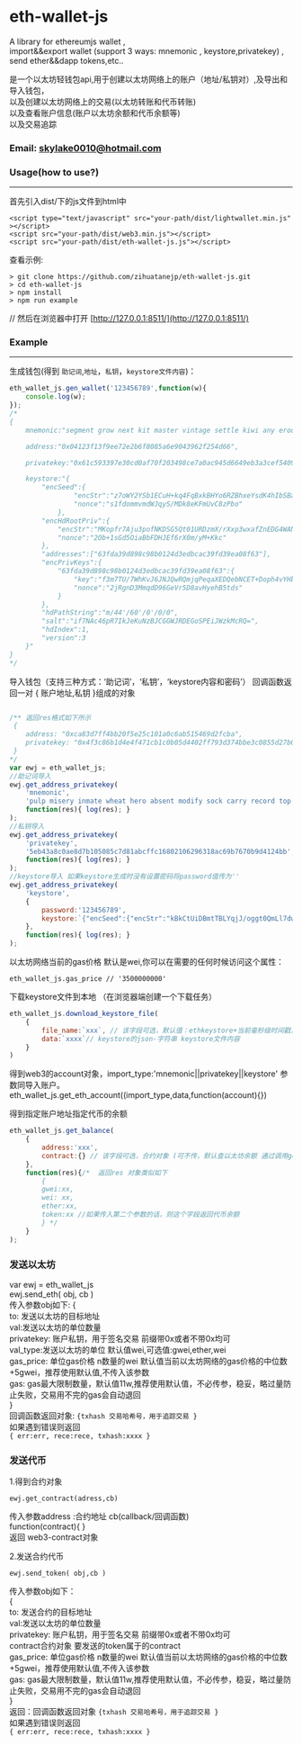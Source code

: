 # eth-wallet-js
A library for ethereumjs wallet ,  
import&amp;&amp;export wallet (support 3 ways: mnemonic , keystore,privatekey) ,   
send ether&amp;&amp;dapp tokens,etc..  

是一个以太坊轻钱包api,用于创建以太坊网络上的账户（地址/私钥对）,及导出和导入钱包，  
以及创建以太坊网络上的交易(以太坊转账和代币转账)  
以及查看账户信息(账户以太坊余额和代币余额等)  
以及交易追踪

### Email: skylake0010@hotmail.com

### Usage(how to use?)
----
首先引入dist/下的js文件到html中
```
<script type="text/javascript" src="your-path/dist/lightwallet.min.js" ></script>
<script src="your-path/dist/web3.min.js"></script>
<script src="your-path/dist/eth-wallet-js.js"></script>
```
查看示例:
```
> git clone https://github.com/zihuatanejp/eth-wallet-js.git
> cd eth-wallet-js
> npm install
> npm run example
```
// 然后在浏览器中打开 [http://127.0.0.1:8511/](http://127.0.0.1:8511/)

### Example
----
生成钱包(得到 `助记词`,`地址`，`私钥`，`keystore文件内容`)：
```javascript
eth_wallet_js.gen_wallet('123456789',function(w){
    console.log(w);
});
/*
{
    mnemonic:"segment grow next kit master vintage settle kiwi any erode describe other",

    address:"0x04123f13f9ee72e2b6f8085a6e9043962f254d66",

    privatekey:"0x61c593397e30cd0af70f203498ce7a0ac945d6649eb3a3cef5409222d02c3c3a",

    keystore:"{
        "encSeed":{
                "encStr":"z7oWY2YSb1ECuH+kq4FqBxkBHYo6RZBhxeYsdK4hIbSBaYeMRYo6dP8lYczi3LDUhJQo6whHXtSXBsBvN9LG1OYQFPKL9ivuSOZfmV5UYh3XM98zt9GF38tIIULGVvCRjvCPQQ7/hvrbsjwEduzhPMKvgNjLPRz/Gk8qL9DNw4ONIt/YJ0y9Rg==",
                "nonce":"s1fdommvmdWJqyS/MDk8eKFmUvC8zPbo"
            },
        "encHdRootPriv":{
            "encStr":"MKopfr7Aju3pofNKDSG5Qt01URDzmX/rXxp3wxafZnEDG4WANDY9gy5puVQPCcJZiAWY3NQmcMDX8IL8miNonfAsz2LGAwitkfIBjvDYB5kT7/V+4XFBKB5xUJLWIw5Eh40LKP4nKmLjqFWIxnajAVCfUwS2Qhdf/FqftovOUA==",
            "nonce":"2Ob+1sGd5OiaBbFDHJEf6rX0m/yM+Kkc"
        },
        "addresses":["63fda39d898c98b0124d3edbcac39fd39ea08f63"],
        "encPrivKeys":{
            "63fda39d898c98b0124d3edbcac39fd39ea08f63":{
                "key":"f3m7TU/7WhKvJ6JNJQwRQmjqPeqaXEDQebNCET+Doph4vYHbWh7re2lNn0wJaiF7",
                "nonce":"2jRgnD3MmqdD96GeVr5D8avHyehB5tds"
            }
        },
        "hdPathString":"m/44'/60'/0'/0/0",
        "salt":"if7NAc46pR7IkJeKuNzBJCGGWJRDEGoSPEiJWzkMcRQ=",
        "hdIndex":1,
        "version":3
    }"
}
*/

```

导入钱包（支持三种方式：‘助记词’，‘私钥’，‘keystore内容和密码’）
回调函数返回一对 { 账户地址,私钥  }组成的对象
```javascript

/** 返回res格式如下所示
 {
    address: "0xca83d7ff4bb20f5e25c101a0c6ab515469d2fcba", 
    privatekey: "0x4f3c86b1d4e4f471cb1c0b05d4402ff793d374bbe3c0855d27b0e9b0a3624218"
 }
*/
var ewj = eth_wallet_js;
//助记词导入
ewj.get_address_privatekey(
    'mnemonic',
    'pulp misery inmate wheat hero absent modify sock carry record top movie',
    function(res){ log(res); }
);
//私钥导入
ewj.get_address_privatekey(
    'privatekey',
    '5eb43a8c0ae8d7b105085c7d81abcffc16802106296318ac69b7670b9d4124bb',
    function(res){ log(res); }
);
//keystore导入 如果keystore生成时没有设置密码将password值传为''
ewj.get_address_privatekey(
    'keystore',
    {
        password:'123456789',
        keystore:`{"encSeed":{"encStr":"kBkCtUiDBmtTBLYqjJ/oggt0QmLl7dwi9e14scBX9z2CCBGfKoKwVoQn04prZSbkyzBVrMmt3ibdbk228aD54Lx1utJVDTjZwfaqlU8v/8uysgQCCm0b+/9jeFMbsNyJA2nuvRIFqtubE+1xQszn7zuSbY6598my05QNzCec0C/o0sliT0LGtA==","nonce":"NKDC1uxeJjwn3fEdvLjrA3AI3Aumuz7T"},"encHdRootPriv":{"encStr":"QeTjkJJTleeZNvb43aKgQXxI51NG9Yl92iYX6wbgx5QcvpVnBrbh5Gow+NPDbFkZQqrgFnBE0GpbeFbqM/8qaSXJfUqQOmT3olZL2JZ9vJgw+85SdMxaTWZB5Vmwz7zlyD5g8kVdF3lzsnQ4ddyKiXljLzSPHV9LKJ9OXXJ5DA==","nonce":"4ZG0q0o8p4Ym7GZxpOmfOPUcks5jeWn7"},"addresses":["ca83d7ff4bb20f5e25c101a0c6ab515469d2fcba"],"encPrivKeys":{"ca83d7ff4bb20f5e25c101a0c6ab515469d2fcba":{"key":"0EnU9wD+Veo0kKAKZceXsj4STOAOjOg0T/BxT2u6DCTO4nXpI4iuWZ6I13dGTaVy","nonce":"sA8MaIfMviiNuZYToTc3t/CJFdq0TJVs"}},"hdPathString":"m/44'/60'/0'/0/0","salt":"kVKX/fOAHtvfCVL5Rz8HaEA4recKAwGDt6cmpCGJoUs=","hdIndex":1,"version":3}`
    },
    function(res){ log(res); }
);

```

以太坊网络当前的gas价格 默认是wei,你可以在需要的任何时候访问这个属性：
```
eth_wallet_js.gas_price // '3500000000'  
```

下载keystore文件到本地 （在浏览器端创建一个下载任务）
```javascript
eth_wallet_js.download_keystore_file(
    {
        file_name:`xxx`, // 该字段可选，默认值：ethkeystore+当前毫秒级时间戳，推荐不传它，但也可以指定
        data:`xxxx`// keystore的json-字符串 keystore文件内容
    }
)
```

得到web3的account对象，import_type:'mnemonic||privatekey||keystore' 参数同导入账户。  
eth_wallet_js.get_eth_account((import_type,data,function(account){})

得到指定账户地址指定代币的余额
```javascript
eth_wallet_js.get_balance(
    { 
        address:'xxx',
        contract:{} // 该字段可选，合约对象 (可不传，默认查以太坊余额 通过调用get_contract得到合约对象)
    },
    function(res){/*  返回res 对象类似如下
        {
        gwei:xx,
        wei: xx,
        ether:xx,
        token:xx //如果传入第二个参数的话，则这个字段返回代币余额
        } */
    }
);
```

### 发送以太坊
var ewj = eth_wallet_js  
ewj.send_eth( obj, cb )  
传入参数obj如下:
{  
 to: 发送以太坊的目标地址  
 val:发送以太坊的单位数量  
 privatekey: 账户私钥，用于签名交易 前缀带0x或者不带0x均可  
 val_type:发送以太坊的单位 默认值wei,可选值:gwei,ether,wei   
 gas_price: 单位gas价格 n数量的wei 默认值当前以太坊网络的gas价格的中位数+5gwei，推荐使用默认值,不传入该参数  
 gas: gas最大限制数量，默认值11w,推荐使用默认值，不必传参，稳妥，略过量防止失败，交易用不完的gas会自动退回   
}  
回调函数返回对象:
`{txhash 交易哈希号，用于追踪交易 }`  
如果遇到错误则返回  
`{ err:err, rece:rece, txhash:xxxx }`  

### 发送代币
1.得到合约对象 
```
ewj.get_contract(adress,cb)  
```
传入参数address :合约地址
cb(callback/回调函数)  
function(contract){ }  
返回 web3-contract对象

2.发送合约代币
```
ewj.send_token( obj,cb )
```
传入参数obj如下：  
{  
  to: 发送合约的目标地址  
  val:发送以太坊的单位数量  
  privatekey: 账户私钥，用于签名交易 前缀带0x或者不带0x均可  
  contract合约对象 要发送的token属于的contract  
  gas_price: 单位gas价格 n数量的wei 默认值当前以太坊网络的gas价格的中位数+5gwei，推荐使用默认值,不传入该参数  
  gas: gas最大限制数量，默认值11w,推荐使用默认值，不必传参，稳妥，略过量防止失败，交易用不完的gas会自动退回  
}  
返回：回调函数返回对象
`{txhash 交易哈希号，用于追踪交易 }`  
如果遇到错误则返回  
`{ err:err, rece:rece, txhash:xxxx }`  

 
 
 
 
 
 